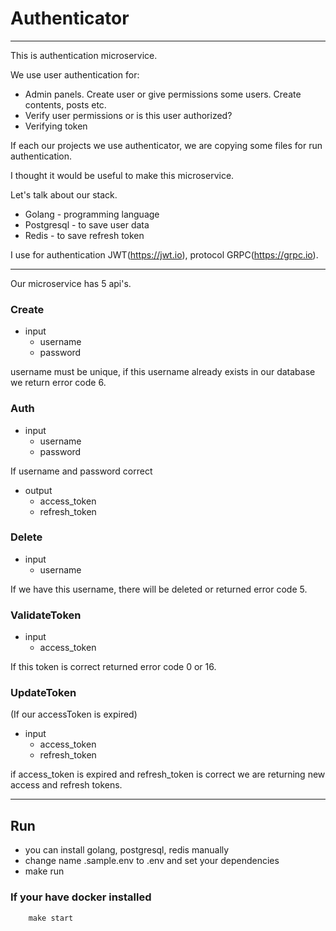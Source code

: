 # Authenticator

--------------

This is authentication microservice.

We use user authentication for:

* Admin panels. Create user or give permissions some users. Create contents, posts etc.
* Verify user permissions or is this user authorized?
* Verifying token

If each our projects we use authenticator, we are copying some files for run authentication.

I thought it would be useful to make this microservice.

Let's talk about our stack.

* Golang - programming language
* Postgresql - to save user data
* Redis - to save refresh token

I use for authentication JWT(https://jwt.io), protocol GRPC(https://grpc.io).

---

Our microservice has 5 api's.

### Create
* input
  * username
  * password

username must be unique, if this username already exists in our database we return error code 6.

### Auth
* input
  * username
  * password

If username and password correct
* output
  * access_token
  * refresh_token

### Delete
* input
  * username

If we have this username, there will be deleted or returned error code 5.

### ValidateToken
* input
  * access_token

If this token is correct returned error code 0 or 16.

### UpdateToken
(If our accessToken is expired)
* input
  * access_token
  * refresh_token

if access_token is expired and refresh_token is correct we are returning new access and refresh tokens.

___

## Run
* you can install golang, postgresql, redis manually
* change name .sample.env to .env and set your dependencies
* make run

### If your have docker installed
```
    make start
```
